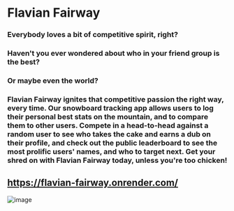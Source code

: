 # Flavian Fairway             

### Everybody loves a bit of competitive spirit, right?
### Haven't you ever wondered about who in your friend group is the best? 
### Or maybe even the world? 

### Flavian Fairway ignites that competitive passion the right way, every time. Our snowboard tracking app allows users to log their personal best stats on the mountain, and to compare them to other users. Compete in a head-to-head against a random user to see who takes the cake and earns a dub on their profile, and check out the public leaderboard to see the most prolific users' names, and who to target next. Get your shred on with Flavian Fairway today, unless you're too chicken! 

## https://flavian-fairway.onrender.com/
![image](https://user-images.githubusercontent.com/116601604/218221056-0de41d69-53cf-4963-8e30-08e3a8c42e73.png)

